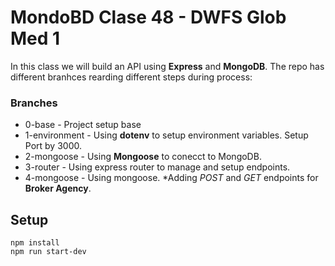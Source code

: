 # MondoBD Clase 48 - DWFS Glob Med 1

In this class we will build an API using **Express** and **MongoDB**. The repo has different branhces rearding
different steps during process:

### Branches

* 0-base - Project setup base
* 1-environment - Using **dotenv** to setup environment variables. Setup Port by 3000.
* 2-mongoose - Using **Mongoose** to conecct to MongoDB.
* 3-router - Using express router to manage and setup endpoints.
* 4-mongoose - Using mongoose. *Adding *POST* and *GET* endpoints for **Broker Agency**.
## Setup

```
npm install
npm run start-dev

```
